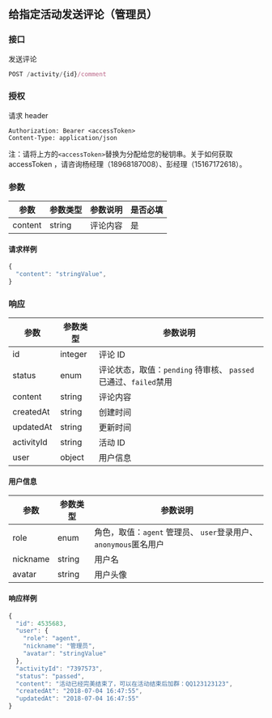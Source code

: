 ## 给指定活动发送评论（管理员）

### 接口

发送评论

```js
POST /activity/{id}/comment
```

### 授权

请求 header

```
Authorization: Bearer <accessToken>
Content-Type: application/json
```

注：请将上方的`<accessToken>`替换为分配给您的秘钥串。关于如何获取 accessToken ，请咨询杨经理（18968187008）、彭经理（15167172618）。

### 参数

| 参数 | 参数类型 | 参数说明 | 是否必填 |
| --- | --- | --- | --- |
| content | string | 评论内容 | 是 |

#### 请求样例

```js
{
  "content": "stringValue",
}
```

### 响应

| 参数 | 参数类型 | 参数说明 |
| --- | --- | --- |
| id | integer | 评论 ID |
| status | enum | 评论状态，取值：`pending` 待审核、 `passed`已通过、`failed`禁用 |
| content | string | 评论内容 |
| createdAt | string | 创建时间 |
| updatedAt | string | 更新时间 |
| activityId | string | 活动 ID |
| user | object | 用户信息 |

#### 用户信息

| 参数 | 参数类型 | 参数说明 |
| --- | --- | --- |
| role | enum | 角色，取值：`agent` 管理员、 `user`登录用户、`anonymous`匿名用户 |
| nickname | string | 用户名 |
| avatar | string | 用户头像 |

#### 响应样例

```js
{
  "id": 4535683,
  "user": {
    "role": "agent",
    "nickname": "管理员",
    "avatar": "stringValue"
  },
  "activityId": "7397573",
  "status": "passed",
  "content": "活动已经完美结束了，可以在活动结束后加群：QQ123123123",
  "createdAt": "2018-07-04 16:47:55",
  "updatedAt": "2018-07-04 16:47:55"
}
```



